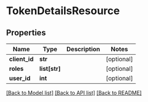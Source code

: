 # TokenDetailsResource

## Properties
Name | Type | Description | Notes
------------ | ------------- | ------------- | -------------
**client_id** | **str** |  | [optional] 
**roles** | **list[str]** |  | [optional] 
**user_id** | **int** |  | [optional] 

[[Back to Model list]](../README.md#documentation-for-models) [[Back to API list]](../README.md#documentation-for-api-endpoints) [[Back to README]](../README.md)


